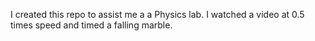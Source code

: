 I created this repo to assist me a a Physics lab. I watched a video at 0.5 times speed and timed a falling marble.
